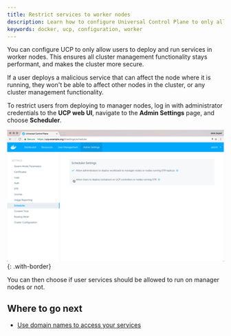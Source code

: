 ```yaml
---
title: Restrict services to worker nodes
description: Learn how to configure Universal Control Plane to only allow running services in worker nodes.
keywords: docker, ucp, configuration, worker
---
```


You can configure UCP to only allow users to deploy and run services in
worker nodes. This ensures all cluster management functionality stays
performant, and makes the cluster more secure.

If a user deploys a malicious service that can affect the node where it
is running, they won't be able to affect other nodes in the cluster, or
any cluster management functionality.

To restrict users from deploying to manager nodes, log in with administrator
credentials to the **UCP web UI**, navigate to the **Admin Settings**
page, and choose **Scheduler**.

![](../../images/restrict-services-to-worker-nodes-1.png){: .with-border}

You can then choose if user services should be allowed to run on manager nodes
or not.

## Where to go next

* [Use domain names to access your services](use-domain-names-to-access-services.md)
